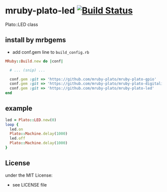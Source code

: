 # mruby-plato-led   [![Build Status](https://travis-ci.org/mruby-plato/mruby-plato-led.svg?branch=master)](https://travis-ci.org/mruby-plato/mruby-plato-led)
Plato::LED class
## install by mrbgems
- add conf.gem line to `build_config.rb`

```ruby
MRuby::Build.new do |conf|

  # ... (snip) ...

  conf.gem :git => 'https://github.com/mruby-plato/mruby-plato-gpio'
  conf.gem :git => 'https://github.com/mruby-plato/mruby-plato-digitalio'
  conf.gem :git => 'https://github.com/mruby-plato/mruby-plato-led'
end
```

## example
```ruby
led = Plato::LED.new(0)
loop {
  led.on
  Plato::Machine.delay(1000)
  led.off
  Plato::Machine.delay(1000)
}
```

## License
under the MIT License:
- see LICENSE file
